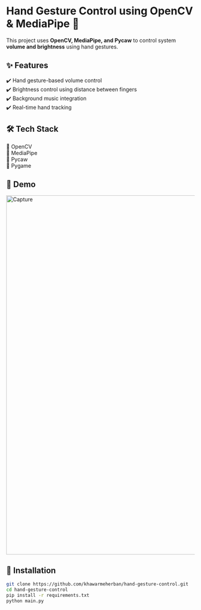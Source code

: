 # Hand Gesture Control using OpenCV & MediaPipe 🎯  

This project uses **OpenCV, MediaPipe, and Pycaw** to control system **volume and brightness** using hand gestures.  

## ✨ Features  
✔️ Hand gesture-based volume control  
✔️ Brightness control using distance between fingers  
✔️ Background music integration  
✔️ Real-time hand tracking  

## 🛠️ Tech Stack  
🔹 OpenCV  
🔹 MediaPipe  
🔹 Pycaw  
🔹 Pygame  

## 📸 Demo  
<img width="960" alt="Capture" src="https://github.com/user-attachments/assets/8e5f0f83-7a09-4cea-abf5-a4d35e6a88a0" />

## 🚀 Installation  
```bash
git clone https://github.com/khawarmeherban/hand-gesture-control.git  
cd hand-gesture-control  
pip install -r requirements.txt  
python main.py  
